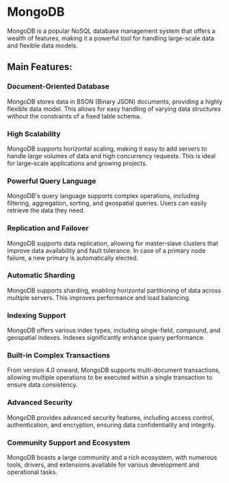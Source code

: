 # MongoDB

MongoDB is a popular NoSQL database management system that offers a wealth of features, making it a powerful tool for handling large-scale data and flexible data models.

## Main Features:

### Document-Oriented Database

MongoDB stores data in BSON (Binary JSON) documents, providing a highly flexible data model. This allows for easy handling of varying data structures without the constraints of a fixed table schema.

### High Scalability

MongoDB supports horizontal scaling, making it easy to add servers to handle large volumes of data and high concurrency requests. This is ideal for large-scale applications and growing projects.

### Powerful Query Language

MongoDB's query language supports complex operations, including filtering, aggregation, sorting, and geospatial queries. Users can easily retrieve the data they need.

### Replication and Failover

MongoDB supports data replication, allowing for master-slave clusters that improve data availability and fault tolerance. In case of a primary node failure, a new primary is automatically elected.

### Automatic Sharding

MongoDB supports sharding, enabling horizontal partitioning of data across multiple servers. This improves performance and load balancing.

### Indexing Support

MongoDB offers various index types, including single-field, compound, and geospatial indexes. Indexes significantly enhance query performance.

### Built-in Complex Transactions

From version 4.0 onward, MongoDB supports multi-document transactions, allowing multiple operations to be executed within a single transaction to ensure data consistency.

### Advanced Security

MongoDB provides advanced security features, including access control, authentication, and encryption, ensuring data confidentiality and integrity.

### Community Support and Ecosystem

MongoDB boasts a large community and a rich ecosystem, with numerous tools, drivers, and extensions available for various development and operational tasks.
